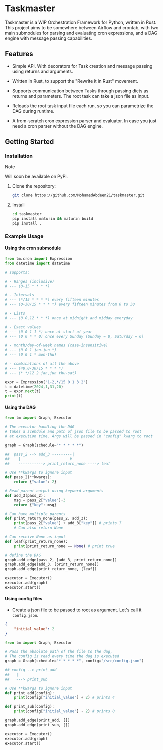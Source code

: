 # Taskmaster

Taskmaster is a WIP Orchestration Framework for Python, written in Rust. This project aims to be somewhere between Airflow and crontab, with two main submodules for parsing and evaluating cron expressions, and a DAG engine with message passing capabilities.

## Features

- Simple API. With decorators for Task creation and message passing using returns and arguments.

- Written in Rust, to support the "Rewrite it in Rust" movement.

- Supports communication between Tasks through passing dicts as returns and parameters. The root task can take a json file as input.

- Reloads the root task input file each run, so you can parametrize the DAG during runtime.

- A from-scratch cron expression parser and evaluator. In case you just need a cron parser without the DAG engine.

## Getting Started

### Installation

> [!NOTE]  
> Will soon be available on PyPi.

1. Clone the repository:

   ```bash
   git clone https://github.com/MohamedAbdeen21/taskmaster.git
   ```

2. Install 

   ```bash
   cd taskmaster
   pip install maturin && maturin build
   pip install .
   ```

### Example Usage

#### Using the cron submodule
```python
from tm.cron import Expression
from datetime import datetime

# supports:

# - Ranges (inclusive)
# --- (0-15 * * * *)

# - Intervals 
# --- (*/15 * * * *) every fifteen minutes
# --- (0-30/15 * * * *) every fifteen minutes from 0 to 30

# - Lists 
# --- (0 0,12 * * *) once at midnight and midday everyday

# - Exact values
# --- (0 0 1 1 *) once at start of year
# --- (0 0 * * 0) once every Sunday (Sunday = 0, Saturday = 6)

# - month/day-of-week names (case-insensitive)
# --- (0 0 1 jan-jun *)
# --- (0 0 1 * mon-thu)

# - combinations of all the above
# --- (40,0-30/15 * * * *)
# --- (* */12 2 jan,jun thu-sat)

expr = Expression("1-2,*/15 0 1 3 2")
t = datetime(2024,1,31,20)
t = expr.next(t)
print(t)
```

#### Using the DAG

```python
from tm import Graph, Executor

# The executor handling the DAG
# takes a scehdule and path of json file to be passed to root
# at execution time. Args will be passed in "config" kwarg to root

graph = Graph(schedule="* * * * *")

##  pass_2 --> add_3 ---------|
##    |                      V
##    -----------> print_return_none ----> leaf

# Use **kwargs to ignore input
def pass_2(**kwargs):
    return {"value": 2}

# Read parent output using keyword arguments
def add_3(pass_2):
    msg = pass_2["value"]+3
    return {"key": msg}

# Can have multiple parents
def print_return_none(pass_2, add_3):
    print(pass_2["value"] + add_3["key"]) # prints 7
    # Can also return None

# Can receive None as input
def leaf(print_return_none):
    print(print_return_none == None) # print true

# define the DAG
graph.add_edge(pass_2, [add_3, print_return_none])
graph.add_edge(add_3, [print_return_none])
graph.add_edge(print_return_none, [leaf])

executor = Executor()
executor.add(graph)
executor.start()
```

#### Using config files

- Create a json file to be passed to root as argument. Let's call it `config.json`.
```json
{
    "initial_value": 2
}
```

```python
from tm import Graph, Executor

# Pass the absolute path of the file to the dag, 
# The config is read every time the dag is executed
graph = Graph(schedule="* * * * *", config="/src/config.json")

## config --> print_add
##   |
##   ---> print_sub

# Use **kwargs to ignore input
def print_add(config):
    print(config["initial_value"] + 2) # prints 4

def print_sub(config):
    print(config["initial_value"] - 2) # prints 0

graph.add_edge(print_add, [])
graph.add_edge(print_sub, [])

executor = Executor()
executor.add(graph)
executor.start()
```

